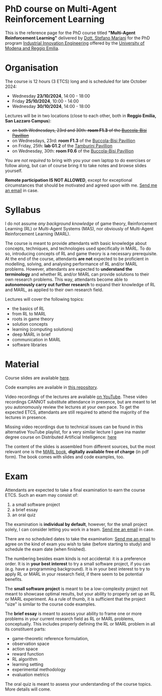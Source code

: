 # PhD course on Multi-Agent Reinforcement Learning

This is the reference page 
for the PhD course titled 
  **"Multi-Agent Reinforcement Learning"** 
delivered by [Dott. Stefano Mariani](https://smarianimore.github.io/) 
for the PhD program [Industrial Innovation Engineering](http://www.iii.unimore.it/site/home.html) 
offered by the [University of Modena and Reggio Emilia](https://www.unimore.it/it). 

# Organisation

The course is 12 hours (3 ETCS) long 
and is scheduled for late October 2024:
 - Wednesday   **23/10/2024**,  14:00 - 18:00
 - Friday  **25/10/2024**,  10:00 - 14:00
 - Wednesday  **30/10/2024**,  14:00 - 18:00

Lectures will be in two locations 
(close to each other, both in **Reggio Emilia, San Lazzaro Campus**):
 - ~~on both Wednesdays, 23rd and 30th:   **room F1.3** of the [Buccola-Bisi Pavillion](https://maps.app.goo.gl/B7RUghyqtGYQMbc69)~~
 - on Wednesdays, 23rd:   **room F1.3** of the [Buccola-Bisi Pavillion](https://maps.app.goo.gl/B7RUghyqtGYQMbc69)
 - on Friday, 25th:  **lab G1.2** of the [Tamburini Pavillion](https://maps.app.goo.gl/88nZ1KWApgovJiuY9)
 - on Wednesday, 30th:  **room F0.6** of the [Buccola-Bisi Pavillion](https://maps.app.goo.gl/B7RUghyqtGYQMbc69)

You are *not required* to bring with you your own laptop 
to do exercises or follow along, 
but can of course bring it 
to take notes and browse slides yourself.

**Remote participation IS NOT ALLOWED**, 
except for exceptional circumstances that should be motivated and agreed upon with me. 
[Send me an email](mailto:stefano.mariani@unimore.it) in case.

# Syllabus

I do not assume *any background knowledge* of 
game theory, 
Reinforcement Learning (RL) 
or Multi-Agent Systems (MAS), 
nor obviously of Multi-Agent Reinforcement Learning (MARL). 

The course is meant to provide attendants 
with basic knowledge about 
concepts, techniques, and technologies 
used specifically in MARL. 
To do so, introducing concepts of RL and game theory 
is a necessary prerequisite. 
At the end of the course, 
attendants **are not** expected to be proficient 
in modelling, solving, and analysing performance 
of RL and/or MARL problems. 
However, attendants are expected to 
**understand the terminology** 
and whether RL and/or MARL can provide solutions to their own research problems. 
This way, attendants become able to 
**autonomously carry out further research** 
to expand their knowledge of RL and MARL, 
as applied to their own research field.

Lectures will cover the following topics:
 - the basics of RL
 - from RL to MARL
 - roots in game theory
 - solution concepts
 - learning (computing solutions)
 - deep MARL in brief
 - communication in MARL
 - software libraries

# Material

Course slides are available [here](https://unimore365-my.sharepoint.com/:p:/g/personal/s_mariani_unimore_it/EaifxsY-xBVEr_C-_lx3JLkB4CyM3s2y9SF6kdTrPPP9mw?e=kLp0sc).

Code examples are available in [this repository](https://github.com/smarianimore/2023-dai-marl-lab). 

Video recordings of the lectures are available [on YouTube](https://www.youtube.com/playlist?list=PLu56TE55PP03qkUJXydG9RPlpyZ66Fvvl). 
These video recordings CANNOT substitute attendance in presence, 
but are meant to let you autonomously review the lectures at your own pace. 
To get the expected ETCS, attendants are still required to attend the majority of the lectures in presence. 

Missing video recordings due to technical issues can be found in this alternative YouTube playlist, for a very similar lecture I gave ina master degree course on Distributed Artificial Intelligence: [here](https://www.youtube.com/playlist?list=PLu56TE55PP01c1gCREaUZt-aIAJ2N9bOm)
 
The content of the slides is assembled from different sources, 
but the most relevant one is the [MARL book](https://www.marl-book.com/), 
**digitally available free of charge** 
 (in pdf form). 
The book comes with slides 
and code examples, too. 

# Exam

Attendants are expected to take a final examination to earn the course ETCS. 
Such an exam may consist of: 
 1. a small software project
 2. a brief essay
 3. an oral quiz

The examination is **individual by default**, 
however, for the small project solely, 
I can consider letting you work in a team. 
[Send me an email](mailto:stefano.mariani@unimore.it) in case.

There are no scheduled dates to take the examination: 
[Send me an email](mailto:stefano.mariani@unimore.it) to 
agree on the kind of exam you wish to take (before starting to study) 
and schedule the exam date (when finished). 

The numbering besides exam kinds is not accidental: 
it is a preference order. 
It is in **your best interest** to 
try a small software project, 
if you can (e.g. have a programming background). 
It is in your best interest to 
try to apply RL or MARL in your research field, 
if there seem to be potential benefits. 

The **small software project** is meant to be 
a low-complexity project 
not meant to showcase optimal results, 
but your ability to properly set up an RL or MARL experiment. 
As a rule of thumb, 
it is sufficient that the project "size" 
is similar to the course code examples. 

The **brief essay** is meant to 
assess your ability to frame one or more problems 
in your current research field 
as RL or MARL problems, 
conceptually. 
This includes properly defining the RL or MARL problem 
in all its constituent parts: 
 - game-theoretic reference formulation, 
 - observation space 
 - action space 
 - reward function 
 - RL algorithm 
 - learning setting 
 - experimental methodology 
 - evaluation metrics 

The oral quiz is meant to 
assess your understanding of the course topics. 
More details will come. 

